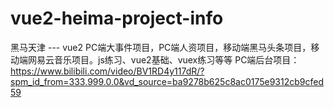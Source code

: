 # vue2-heima-project-info
黑马天津 --- vue2 PC端大事件项目，PC端人资项目，移动端黑马头条项目，移动端网易云音乐项目。js练习、vue2基础、vuex练习等等
PC端后台项目：https://www.bilibili.com/video/BV1RD4y117dR/?spm_id_from=333.999.0.0&vd_source=ba9278b625c8ac0175e9312cb9cfed59
